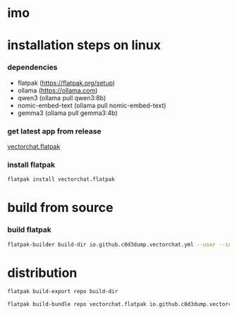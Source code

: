 # imo

# installation steps on linux

### dependencies

- flatpak (https://flatpak.org/setup)
- ollama (https://ollama.com)
- qwen3 (ollama pull qwen3:8b)
- nomic-embed-text (ollama pull nomic-embed-text)
- gemma3 (ollama pull gemma3:4b)

### get latest app from release

[vectorchat.flatpak](https://github.com/c0d3-dump/imo/releases/download/v1.0.0/vectorchat.flatpak)

### install flatpak

```sh
flatpak install vectorchat.flatpak
```

# build from source

### build flatpak

```sh
flatpak-builder build-dir io.github.c0d3dump.vectorchat.yml --user --install --force-clean
```

# distribution

```sh
flatpak build-export repo build-dir

flatpak build-bundle repo vectorchat.flatpak io.github.c0d3dump.vectorchat
```
